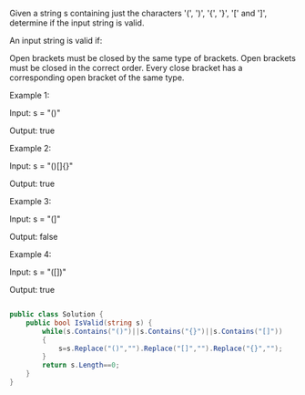 Given a string s containing just the characters '(', ')', '{', '}', '[' and ']', determine if the input string is valid.

An input string is valid if:

Open brackets must be closed by the same type of brackets.
Open brackets must be closed in the correct order.
Every close bracket has a corresponding open bracket of the same type.
 

Example 1:

Input: s = "()"

Output: true

Example 2:

Input: s = "()[]{}"

Output: true

Example 3:

Input: s = "(]"

Output: false

Example 4:

Input: s = "([])"

Output: true

 
```csharp

public class Solution {
    public bool IsValid(string s) {
        while(s.Contains("()")||s.Contains("{}")||s.Contains("[]"))
        {
            s=s.Replace("()","").Replace("[]","").Replace("{}","");
        }
        return s.Length==0;
    }
}
